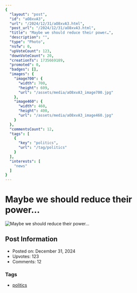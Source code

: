 ```yaml
---
{
  "layout": "post",
  "id": "aO8xvA3",
  "url": "/2024/12/31/aO8xvA3.html",
  "post_url": "/2024/12/31/aO8xvA3.html",
  "title": "Maybe we should reduce their power…",
  "description": "",
  "type": "Photo",
  "nsfw": 0,
  "upVoteCount": 123,
  "downVoteCount": 20,
  "creationTs": 1735669189,
  "promoted": 0,
  "badges": [],
  "images": {
    "image700": {
      "width": 700,
      "height": 609,
      "url": "/assets/media/aO8xvA3_image700.jpg"
    },
    "image460": {
      "width": 460,
      "height": 400,
      "url": "/assets/media/aO8xvA3_image460.jpg"
    }
  },
  "commentsCount": 12,
  "tags": [
    {
      "key": "politics",
      "url": "/tag/politics"
    }
  ],
  "interests": [
    "news"
  ]
}
---
```


# Maybe we should reduce their power…

![Maybe we should reduce their power…](/assets/media/aO8xvA3_image700.jpg)

## Post Information

- Posted on: December 31, 2024
- Upvotes: 123
- Comments: 12

### Tags

- [politics](/tag/politics)
